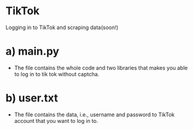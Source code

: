 # TikTok
Logging in to TikTok and scraping data(soon!)

# a) main.py 
- The file contains the whole code and two libraries that makes you able to log in to tik tok without captcha.
# b) user.txt 
- The file contains the data, i.e., username and password to TikTok account that you want to log in to.
